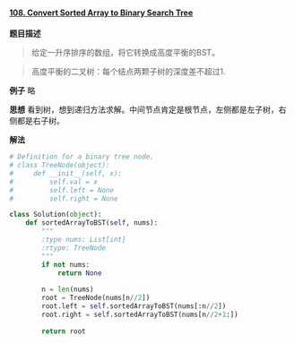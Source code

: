 #### [108. Convert Sorted Array to Binary Search Tree](https://leetcode.com/problems/rotate-list/description/)

**题目描述**
> 给定一升序排序的数组，将它转换成高度平衡的BST。

> 高度平衡的二叉树：每个结点两颗子树的深度差不超过1.

**例子**
略

**思想**
看到树，想到递归方法求解。中间节点肯定是根节点，左侧都是左子树，右侧都是右子树。

**解法**
```python
# Definition for a binary tree node.
# class TreeNode(object):
#     def __init__(self, x):
#         self.val = x
#         self.left = None
#         self.right = None

class Solution(object):
    def sortedArrayToBST(self, nums):
        """
        :type nums: List[int]
        :rtype: TreeNode
        """
        if not nums:
            return None
        
        n = len(nums)
        root = TreeNode(nums[n//2])
        root.left = self.sortedArrayToBST(nums[:n//2])
        root.right = self.sortedArrayToBST(nums[n//2+1:])
        
        return root
```
